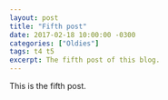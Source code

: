 ```yaml
---
layout: post
title: "Fifth post"
date: 2017-02-18 10:00:00 -0300
categories: ["Oldies"]
tags: t4 t5
excerpt: The fifth post of this blog.
---
```

This is the fifth post.
